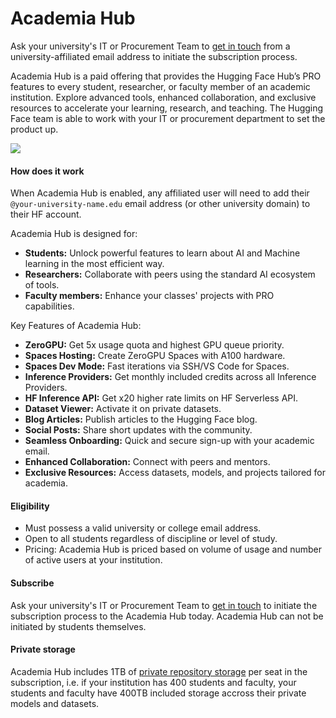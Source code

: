 # Academia Hub

<Tip>
Ask your university's IT or Procurement Team to <a href="https://huggingface.co/contact/sales?from=academia" target="_blank">get in touch</a> from a university-affiliated email address to initiate the subscription process.
</Tip>

Academia Hub is a paid offering that provides the Hugging Face Hub’s PRO features to every student, researcher, or faculty member of an academic institution. Explore advanced tools, enhanced collaboration, and exclusive resources to accelerate your learning, research, and teaching. The Hugging Face team is able to work with your IT or procurement department to set the product up.

<a href="https://huggingface.co/contact/sales?from=academia" class="flex justify-center">
    <img class="block" src="https://huggingface.co/datasets/Chunte/documentation-images/resolve/main/AcademiaHub.png" />
</a>

#### How does it work

When Academia Hub is enabled, any affiliated user will need to add their `@your-university-name.edu` email address (or other university domain) to their HF account.

Academia Hub is designed for:
- **Students:** Unlock powerful features to learn about AI and Machine learning in the most efficient way.
- **Researchers:** Collaborate with peers using the standard AI ecosystem of tools.
- **Faculty members:** Enhance your classes' projects with PRO capabilities.

Key Features of Academia Hub:

- **ZeroGPU:** Get 5x usage quota and highest GPU queue priority.
- **Spaces Hosting:** Create ZeroGPU Spaces with A100 hardware.
- **Spaces Dev Mode:** Fast iterations via SSH/VS Code for Spaces.
- **Inference Providers:** Get monthly included credits across all Inference Providers.
- **HF Inference API:** Get x20 higher rate limits on HF Serverless API.
- **Dataset Viewer:** Activate it on private datasets.
- **Blog Articles:** Publish articles to the Hugging Face blog.
- **Social Posts:** Share short updates with the community.
- **Seamless Onboarding:** Quick and secure sign-up with your academic email.
- **Enhanced Collaboration:** Connect with peers and mentors.
- **Exclusive Resources:** Access datasets, models, and projects tailored for academia.

#### Eligibility

- Must possess a valid university or college email address.
- Open to all students regardless of discipline or level of study.
- Pricing: Academia Hub is priced based on volume of usage and number of active users at your institution.

#### Subscribe

Ask your university's IT or Procurement Team to <a href="https://huggingface.co/contact/sales?from=academia" target="_blank">get in touch</a> to initiate the subscription process to the Academia Hub today. Academia Hub can not be initiated by students themselves. 

#### Private storage

Academia Hub includes 1TB of [private repository storage](./storage-limits) per seat in the subscription, i.e. if your institution has 400 students and faculty, your students and faculty have 400TB included storage accross their private models and datasets.
